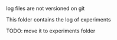 log files are not versioned on git


This folder contains the log of experiments

TODO: move it to experiments folder